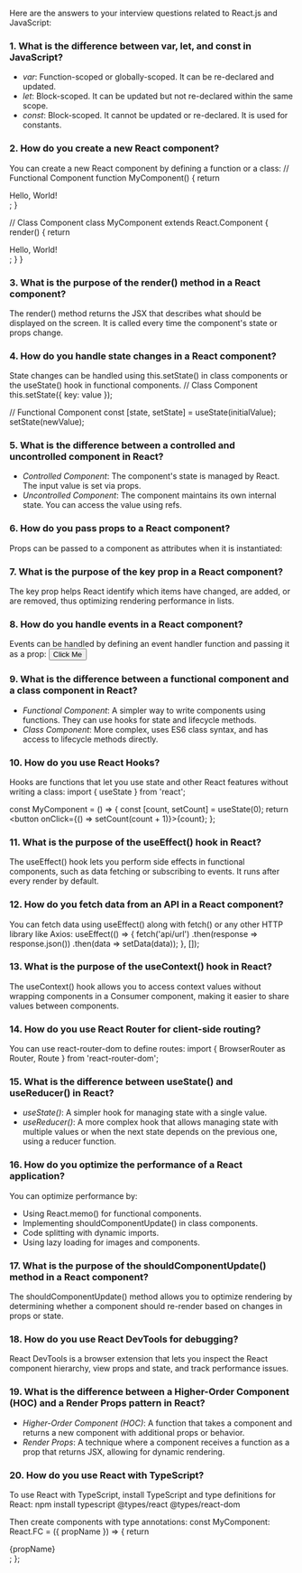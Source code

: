 Here are the answers to your interview questions related to React.js and JavaScript:

### 1. What is the difference between var, let, and const in JavaScript?
- *var*: Function-scoped or globally-scoped. It can be re-declared and updated.
- *let*: Block-scoped. It can be updated but not re-declared within the same scope.
- *const*: Block-scoped. It cannot be updated or re-declared. It is used for constants.

### 2. How do you create a new React component?
You can create a new React component by defining a function or a class:
// Functional Component
function MyComponent() {
    return <div>Hello, World!</div>;
}

// Class Component
class MyComponent extends React.Component {
    render() {
        return <div>Hello, World!</div>;
    }
}


### 3. What is the purpose of the render() method in a React component?
The render() method returns the JSX that describes what should be displayed on the screen. It is called every time the component's state or props change.

### 4. How do you handle state changes in a React component?
State changes can be handled using this.setState() in class components or the useState() hook in functional components.
// Class Component
this.setState({ key: value });

// Functional Component
const [state, setState] = useState(initialValue);
setState(newValue);


### 5. What is the difference between a controlled and uncontrolled component in React?
- *Controlled Component*: The component's state is managed by React. The input value is set via props.
- *Uncontrolled Component*: The component maintains its own internal state. You can access the value using refs.

### 6. How do you pass props to a React component?
Props can be passed to a component as attributes when it is instantiated:
<MyComponent propName="value" />


### 7. What is the purpose of the key prop in a React component?
The key prop helps React identify which items have changed, are added, or are removed, thus optimizing rendering performance in lists.

### 8. How do you handle events in a React component?
Events can be handled by defining an event handler function and passing it as a prop:
<button onClick={this.handleClick}>Click Me</button>


### 9. What is the difference between a functional component and a class component in React?
- *Functional Component*: A simpler way to write components using functions. They can use hooks for state and lifecycle methods.
- *Class Component*: More complex, uses ES6 class syntax, and has access to lifecycle methods directly.

### 10. How do you use React Hooks?
Hooks are functions that let you use state and other React features without writing a class:
import { useState } from 'react';

const MyComponent = () => {
    const [count, setCount] = useState(0);
    return <button onClick={() => setCount(count + 1)}>{count}</button>;
};


### 11. What is the purpose of the useEffect() hook in React?
The useEffect() hook lets you perform side effects in functional components, such as data fetching or subscribing to events. It runs after every render by default.

### 12. How do you fetch data from an API in a React component?
You can fetch data using useEffect() along with fetch() or any other HTTP library like Axios:
useEffect(() => {
    fetch('api/url')
        .then(response => response.json())
        .then(data => setData(data));
}, []);


### 13. What is the purpose of the useContext() hook in React?
The useContext() hook allows you to access context values without wrapping components in a Consumer component, making it easier to share values between components.

### 14. How do you use React Router for client-side routing?
You can use react-router-dom to define routes:
import { BrowserRouter as Router, Route } from 'react-router-dom';

<Router>
    <Route path="/about" component={About} />
</Router>


### 15. What is the difference between useState() and useReducer() in React?
- *useState()*: A simpler hook for managing state with a single value.
- *useReducer()*: A more complex hook that allows managing state with multiple values or when the next state depends on the previous one, using a reducer function.

### 16. How do you optimize the performance of a React application?
You can optimize performance by:
- Using React.memo() for functional components.
- Implementing shouldComponentUpdate() in class components.
- Code splitting with dynamic imports.
- Using lazy loading for images and components.

### 17. What is the purpose of the shouldComponentUpdate() method in a React component?
The shouldComponentUpdate() method allows you to optimize rendering by determining whether a component should re-render based on changes in props or state.

### 18. How do you use React DevTools for debugging?
React DevTools is a browser extension that lets you inspect the React component hierarchy, view props and state, and track performance issues.

### 19. What is the difference between a Higher-Order Component (HOC) and a Render Props pattern in React?
- *Higher-Order Component (HOC)*: A function that takes a component and returns a new component with additional props or behavior.
- *Render Props*: A technique where a component receives a function as a prop that returns JSX, allowing for dynamic rendering.

### 20. How do you use React with TypeScript?
To use React with TypeScript, install TypeScript and type definitions for React:
npm install typescript @types/react @types/react-dom

Then create components with type annotations:
const MyComponent: React.FC<PropsType> = ({ propName }) => {
    return <div>{propName}</div>;
};


